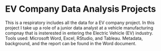 # EV Company Data Analysis Projects
This is a respiratory includes all the data for a EV company project.
In this project I take up a role of a junior data analyst at a vehicle manufacturing compnay that is insterested in entering the Electric Vehicle (EV) industry. 
Tools used: Microsoft Word, Excel, RStudio, and Tableau.
Metadata, background, and the report can be found in the Word document.

